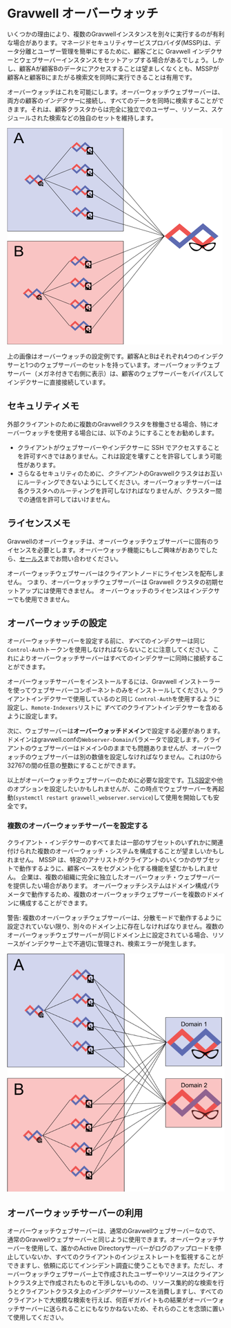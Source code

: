 # Gravwell オーバーウォッチ

いくつかの理由により、複数のGravwellインスタンスを別々に実行するのが有利な場合があります。マネージドセキュリティサービスプロバイダ(MSSP)は、データ分離とユーザー管理を簡単にするために、顧客ごとに Gravwell インデクサーとウェブサーバーインスタンスをセットアップする場合があるでしょう。しかし、顧客Aが顧客Bのデータにアクセスすることは望ましくなくとも、MSSPが顧客Aと顧客Bにまたがる検索文を同時に実行できることは有用です。

オーバーウォッチはこれを可能にします。オーバーウォッチウェブサーバーは、両方の顧客の*インデクサー*に接続し、すべてのデータを同時に検索することができます。それは、顧客クラスタからは完全に独立でのユーザー、リソース、スケジュールされた検索などの独自のセットを維持します。

![](overwatch.png)

上の画像はオーバーウォッチの設定例です。顧客AとBはそれぞれ4つのインデクサーと1つのウェブサーバーのセットを持っています。オーバーウォッチウェブサーバー（メガネ付きで右側に表示）は、顧客のウェブサーバーをバイパスしてインデクサーに直接接続しています。

## セキュリティメモ

外部クライアントのために複数のGravwellクラスタを稼働させる場合、特にオーバーウォッチを使用する場合には、以下のようにすることをお勧めします。

* クライアントがウェブサーバーやインデクサーに SSH でアクセスすることを許可すべきではありません。これは設定を壊すことを許容してしまう可能性があります。
* さらなるセキュリティのために、*クライアント*のGravwellクラスタはお互いにルーティングできないようにしてください。オーバーウォッチサーバーは各クラスタへのルーティングを許可しなければなりませんが、クラスター間での通信を許可してはいけません。

## ライセンスメモ

Gravwellのオーバーウォッチは、オーバーウォッチウェブサーバーに固有のライセンスを必要とします。オーバーウォッチ機能にもしご興味がおありでしたら、[セールス](mailto:sales@gravwell.io)までお問い合わせください。

オーバーウォッチウェブサーバーはクライアントノードにライセンスを配布しません。 つまり、オーバーウォッチウェブサーバーは Gravwell クラスタの初期セットアップには使用できません。 オーバーウォッチのライセンスはインデクサーでも使用できません。

## オーバーウォッチの設定

オーバーウォッチサーバーを設定する前に、*すべて*のインデクサーは同じ `Control-Auth`トークンを使用しなければならないことに注意してください。これによりオーバーウォッチサーバーはすべてのインデクサーに同時に接続することができます。

オーバーウォッチサーバーをインストールするには、Gravwell インストーラーを使ってウェブサーバーコンポーネントのみをインストールしてください。クライアントインデクサーで使用しているのと同じ `Control-Auth`を使用するように設定し、`Remote-Indexers`リストに *すべての*クライアントインデクサーを含めるように設定します。

次に、ウェブサーバーは**オーバーウォッチドメイン**で設定する必要があります。ドメインはgravwell.confの`Webserver-Domain`パラメータで設定します。クライアントのウェブサーバーはドメイン0のままでも問題ありませんが、オーバーウォッチのウェブサーバーは別の数値を設定しなければなりません。これは0から32767の間の任意の整数にすることができます。

以上がオーバーウォッチウェブサーバーのために必要な設定です。[TLS設定](#!configuration/certificates.md)や他のオプションを設定したいかもしれませんが、この時点でウェブサーバーを再起動(`systemctl restart gravwell_webserver.service`)して使用を開始しても安全です。

### 複数のオーバーウォッチサーバーを設定する

クライアント・インデクサーのすべてまたは一部のサブセットのいずれかに関連付けられた複数のオーバーウォッチ・システムを構成することが望ましいかもしれません。 MSSP は、特定のアナリストがクライアントのいくつかのサブセットで動作するように、顧客ベースをセグメント化する機能を望むかもしれません。 企業は、複数の組織に完全に独立したオーバーウォッチ・ウェブサーバーを提供したい場合があります。 オーバーウォッチシステムはドメイン構成パラメータで動作するため、複数のオーバーウォッチウェブサーバーを複数のドメインに構成することができます。

警告: 複数のオーバーウォッチウェブサーバーは、分散モードで動作するように設定されていない限り、別々のドメイン上に存在しなければなりません。複数のオーバーウォッチウェブサーバーが同じドメイン上に設定されている場合、リソースがインデクサー上で不適切に管理され、検索エラーが発生します。

![](OverwatchMutiple.png)

## オーバーウォッチサーバーの利用

オーバーウォッチウェブサーバーは、通常のGravwellウェブサーバーなので、通常のGravwellウェブサーバーと同じように使用できます。オーバーウォッチサーバーを使用して、誰かのActive Directoryサーバーがログのアップロードを停止していないか、すべてのクライアントのインジェストレートを監視することができますし、依頼に応じてインシデント調査に使うこともできます。ただし、オーバーウォッチウェブサーバー上で作成されたユーザーやリソースはクライアントクラスタ上で作成されたものと干渉しないものの、リソース集約的な検索を行うとクライアントクラスタ上の*インデクサー*リソースを消費しますし、すべてのクライアントで大規模な検索を行えば、何百ギガバイトもの結果がオーバーウォッチサーバーに送られることにもなりかねないため、それらのことを念頭に置いて使用してください。
